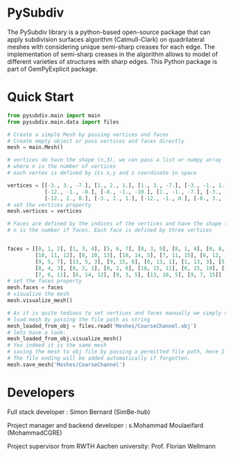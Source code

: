 
# PySubdiv

The PySubdiv library is a python-based open-source package that can apply subdivision surfaces algorithm (Catmull-Clark) on quadrilateral meshes with considering unique semi-sharp creases for each edge. The implementation of semi-sharp creases in the algorithm allows to model of different varieties of structures with sharp edges. This Python package is part of GemPyExplicit package.


# Quick Start

```python
from pysubdiv.main import main
from pysubdiv.main.data import files

# Create a simple Mesh by passing vertices and faces
# Create empty object or pass vertices and faces directly
mesh = main.Mesh()

# vertices do have the shape (n,3), we can pass a list or numpy array
# where n is the number of vertices
# each vertex is defined by its x,y and z coordinate in space

vertices = [[-3., 3., -7.], [1., 2., 1.], [1., 3., -7.], [-3., -1., 1.], [1., -1., 1.], [-8., -1., -2.],
            [-12., -1., -8.], [-8., -1., -10.], [1., -1., -7.], [-3., -1., -7.], [-8., 2., -2.], [-12., 3., -8.],
            [-12., 2., 0.], [-3., 2., 1.], [-12., -1., 0.], [-8., 3., -10.]]
# set the vertices property
mesh.vertices = vertices

# Faces are defined by the indices of the vertices and have the shape (n,3) for triangular meshes.
# n is the number if faces. Each face is defined by three vertices


faces = [[0, 1, 2], [1, 3, 4], [5, 6, 7], [8, 3, 9], [8, 1, 4], [0, 8, 9],
         [10, 11, 12], [0, 10, 13], [10, 14, 5], [7, 11, 15], [6, 12, 11],
         [9, 5, 7], [13, 5, 3], [9, 15, 0], [0, 13, 1], [1, 13, 3], [5, 14, 6],
         [8, 4, 3], [8, 2, 1], [0, 2, 8], [10, 15, 11], [0, 15, 10], [10, 12, 14],
         [7, 6, 11], [6, 14, 12], [9, 3, 5], [13, 10, 5], [9, 7, 15]]
# set the faces property
mesh.faces = faces
# visualize the mesh
mesh.visualize_mesh()

# As it is quite tedious to set vertices and faces manually we simply can load and also save meshes from and to obj file
# load mesh by passing the file path as string
mesh_loaded_from_obj = files.read('Meshes/CoarseChannel.obj')
# lets have a look:
mesh_loaded_from_obj.visualize_mesh()
# Yes indeed it is the same mesh
# saving the mesh to obj file by passing a permitted file path, here I'm just overwriting.
# The file ending will be added automatically if forgotten.
mesh.save_mesh('Meshes/CoarseChannel')
```


# Developers

Full stack developer : Simon Bernard (SimBe-hub)

Project manager and backend developer : s.Mohammad Moulaeifard (MohammadCGRE)

Project supervisor from RWTH Aachen university: Prof. Florian Wellmann
